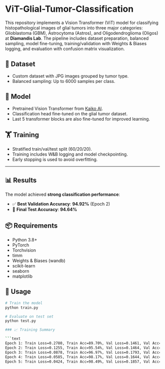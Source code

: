 # ViT-Glial-Tumor-Classification

This repository implements a Vision Transformer (ViT) model for classifying histopathological images of glial tumors into three major categories: Glioblastoma (GBM), Astrocytoma (Astros), and Oligodendroglioma (Oligos) at **Diamandis Lab**. The pipeline includes dataset preparation, balanced sampling, model fine-tuning, training/validation with Weights & Biases logging, and evaluation with confusion matrix visualization.

## 🧠 Dataset
- Custom dataset with JPG images grouped by tumor type.
- Balanced sampling: Up to 6000 samples per class.

## 🧠 Model
- Pretrained Vision Transformer from [Kaiko AI](https://huggingface.co/1aurent/vit_base_patch16_224.kaiko_ai_towards_large_pathology_fms).
- Classification head fine-tuned on the glial tumor dataset.
- Last 5 transformer blocks are also fine-tuned for improved learning.
  
## 🏋️ Training

- Stratified train/val/test split (60/20/20).
- Training includes W&B logging and model checkpointing.
- Early stopping is used to avoid overfitting.

---

## 📊 Results

The model achieved **strong classification performance**:

- ✅ **Best Validation Accuracy**: **94.92%** (Epoch 2)  
- 🧪 **Final Test Accuracy**: **94.64%**


## 📦 Requirements
- Python 3.8+
- PyTorch
- Torchvision
- timm
- Weights & Biases (wandb)
- scikit-learn
- seaborn
- matplotlib

## 🚀 Usage
```bash
# Train the model
python train.py

# Evaluate on test set
python test.py

### 📈 Training Summary

```text
Epoch 1: Train Loss=0.2780, Train Acc=89.70%, Val Loss=0.1461, Val Acc=94.75%
Epoch 2: Train Loss=0.1255, Train Acc=95.54%, Val Loss=0.1464, Val Acc=94.92%
Epoch 3: Train Loss=0.0878, Train Acc=96.97%, Val Loss=0.1793, Val Acc=93.94%
Epoch 4: Train Loss=0.0585, Train Acc=98.17%, Val Loss=0.1644, Val Acc=94.33%
Epoch 5: Train Loss=0.0424, Train Acc=98.49%, Val Loss=0.1857, Val Acc=94.83%
